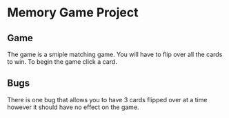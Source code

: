 # Memory Game Project

## Game 
The game is a smiple matching game. You will have to flip over all the cards to win. To begin the game click a card.

## Bugs
There is one bug that allows you to have 3 cards flipped over at a time however it should have no effect on the game.
